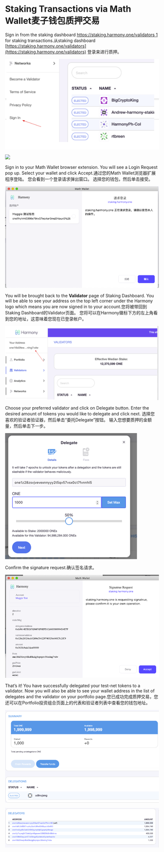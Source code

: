 # Staking Transactions via Math Wallet麦子钱包质押交易

Sign in from the staking dashboard [https://staking.harmony.one/validators 1](https://staking.harmony.one/validators) for staking transactions.从staking dashboard [https://staking.harmony.one/validators](https://staking.harmony.one/validators) 登录来进行质押。

![](../../.gitbook/assets/image-150.png)

![](https://aws1.discourse-cdn.com/standard11/uploads/harmony1/original/1X/1741e6cfd8e92141bee6c67fdab05954281bc98c.png)

Sign in to your Math Wallet browser extension. You will see a Login Request pop up. Select your wallet and click Accept.通过您的Math Wallet浏览器扩展程序登陆。 您会看到一个登录请求弹出窗口。 选择您的钱包，然后单击接受。

![](../../.gitbook/assets/image%20%2829%29.png)

You will be brought back to the **Validator** page of Staking Dashboard. You will be able to see your address on the top left corner under the Harmony logo which means you are now signed in to your account.您将被带回到Staking Dashboard的Validator页面。 您将可以在Harmony徽标下方的左上角看到您的地址，这意味着您现在已登录帐户。

![](../../.gitbook/assets/image-45.png)

Choose your preferred validator and click on Delegate button. Enter the desired amount of tokens you would like to delegate and click next. 选择您喜欢的验证者验证器，然后单击“委托Delegate”按钮。 输入您想要质押的金额量，然后单击下一步。

![](../../.gitbook/assets/image-27.png)

Confirm the signature request.确认签名请求。

![](../../.gitbook/assets/image-54.png)

That’s it! You have successfully delegated your test-net tokens to a validator. Now you will also be able to see your wallet address in the list of delegates and the validator on your portfolio page.您已成功完成质押交易，您还可以在Portfolio投资组合页面上的代表和验证者列表中查看您的钱包地址。

![](../../.gitbook/assets/image-114.png)

![](../../.gitbook/assets/image-9.png)

